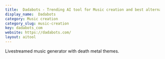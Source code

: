 ```yaml
---
title:  Dadabots - Trending AI tool for Music creation and best alternatives
display_name:  Dadabots
category: Music creation
category_slug: music-creation
key: dadabots_com
website: https://dadabots.com/
layout: aitool
---
```


Livestreamed music generator with death metal themes.
